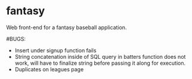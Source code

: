 # fantasy
Web front-end for a fantasy baseball application.

#BUGS:
* Insert under signup function fails
* String concatenation inside of SQL query in batters function
does not work, will have to finalize string before passing it along
for execution.
* Duplicates on leagues page